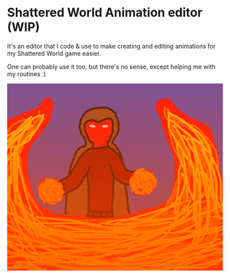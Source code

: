 # Shattered World Animation editor (WIP)
It's an editor that I code & use to make creating and editing animations for my Shattered World game easier.

One can probably use it too, but there's no sense, except helping me with my routines :)

![](art.png)
